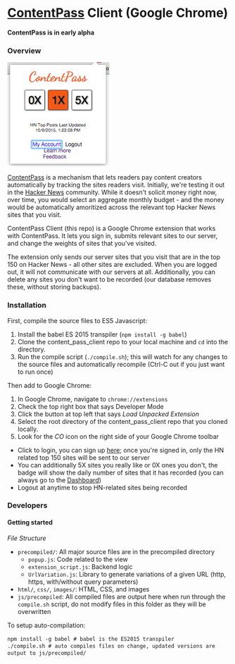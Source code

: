 # [ContentPass](https://content-pass.herokuapp.com) Client (Google Chrome)
**ContentPass is in early alpha**

### Overview
![Screenshot](screenshot.png)

[ContentPass](https://content-pass.herokuapp.com) is a mechanism that lets readers pay content creators automatically by tracking the sites readers visit. Initially, we're testing it out in the [Hacker News](https://news.ycombinator.com) community. While it doesn't solicit money right now, over time, you would select an aggregate monthly budget - and the money would be automatically amoritized across the relevant top Hacker News sites that you visit.

ContentPass Client (this repo) is a Google Chrome extension that works with ContentPass. It lets you sign in, submits relevant sites to our server, and change the weights of sites that you've visited.

The extension only sends our server sites that you visit that are in the top 150 on Hacker News - all other sites are excluded. When you are logged out, it will not communicate with our servers at all. Additionally, you can delete any sites you don't want to be recorded (our database removes these, without storing backups).

### Installation
First, compile the source files to ES5 Javascript:

1. Install the babel ES 2015 transpiler (`npm install -g babel`)
2. Clone the content_pass_client repo to your local machine and `cd` into the directory. 
3. Run the compile script (`./compile.sh`); this will watch for any changes to the source files and automatically recompile (Ctrl-C out if you just want to run once)

Then add to Google Chrome:

1. In Google Chrome, navigate to `chrome://extensions`
2. Check the top right box that says Developer Mode
3. Click the button at top left that says *Load Unpacked Extension*
4. Select the root directory of the content_pass_client repo that you cloned locally. 
5. Look for the *CO* icon on the right side of your Google Chrome toolbar
 - Click to login, you can sign up [here](https://content-pass.herokuapp.com/users/sign_up); once you're signed in, only the HN related top 150 sites will be sent to our server
 - You can additionally 5X sites you really like or 0X ones you don't, the badge will show the daily number of sites that it has recorded (you can always go to the [Dashboard](https://content-pass.herokuapp.com/dashboard))
 - Logout at anytime to stop HN-related sites being recorded


### Developers
#### Getting started
*File Structure*
- `precompiled/`: All major source files are in the precompiled directory
  - `popup.js`: Code related to the view
  - `extension_script.js`: Backend logic
  - `UrlVariation.js`: Library to generate variations of a given URL (http, https, with/without query parameters)
- `html/`, `css/`, `images/`: HTML, CSS, and images
- `js/precompiled`: All compiled files are output here when run through the `compile.sh` script, do not modify files in this folder as they will be overwritten

To setup auto-compilation:
```
npm install -g babel # babel is the ES2015 transpiler
./compile.sh # auto compiles files on change, updated versions are output to js/precompiled/
```
